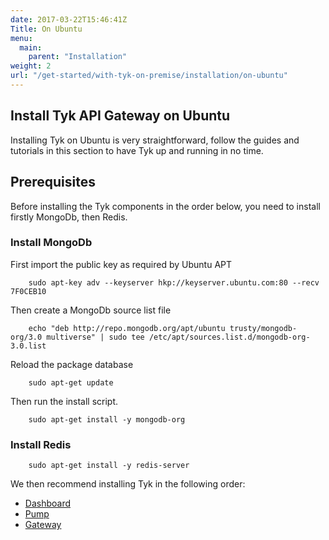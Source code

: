 ```yaml
---
date: 2017-03-22T15:46:41Z
Title: On Ubuntu
menu:
  main:
    parent: "Installation"
weight: 2
url: "/get-started/with-tyk-on-premise/installation/on-ubuntu"
---
```


## <a name="ubuntu"></a> Install Tyk API Gateway on Ubuntu

Installing Tyk on Ubuntu is very straightforward, follow the guides and tutorials in this section to have Tyk up and running in no time.

## <a name="prerequisites"></a> Prerequisites

Before installing the Tyk components in the order below, you need to install firstly MongoDb, then Redis.

### Install MongoDb

First import the public key as required by Ubuntu APT

```{.copyWrapper}
    sudo apt-key adv --keyserver hkp://keyserver.ubuntu.com:80 --recv 7F0CEB10
```

Then create a MongoDb source list file

```{.copyWrapper}
    echo "deb http://repo.mongodb.org/apt/ubuntu trusty/mongodb-org/3.0 multiverse" | sudo tee /etc/apt/sources.list.d/mongodb-org-3.0.list
```

Reload the package database

```{.copyWrapper}
    sudo apt-get update
```


Then run the install script.

```{.copyWrapper}
    sudo apt-get install -y mongodb-org
```

### Install Redis

```{.copyWrapper}
    sudo apt-get install -y redis-server
```


We then recommend installing Tyk in the following order:

* [Dashboard][2]
* [Pump][1]
* [Gateway][3]

[1]: /docs/get-started/with-tyk-on-premise/installation/on-ubuntu/analytics-pump
[2]: /docs/get-started/with-tyk-on-premise/installation/on-ubuntu/dashboard
[3]: /docs/get-started/with-tyk-on-premise/installation/on-ubuntu/gateway/